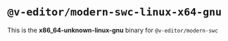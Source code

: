 # `@v-editor/modern-swc-linux-x64-gnu`

This is the **x86_64-unknown-linux-gnu** binary for `@v-editor/modern-swc`
